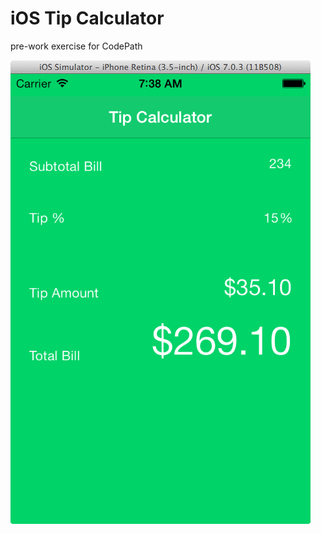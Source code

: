 iOS Tip Calculator
==================

pre-work exercise for CodePath

![Alt text](/docs/tip.png "Tip Calculator Screenshot")